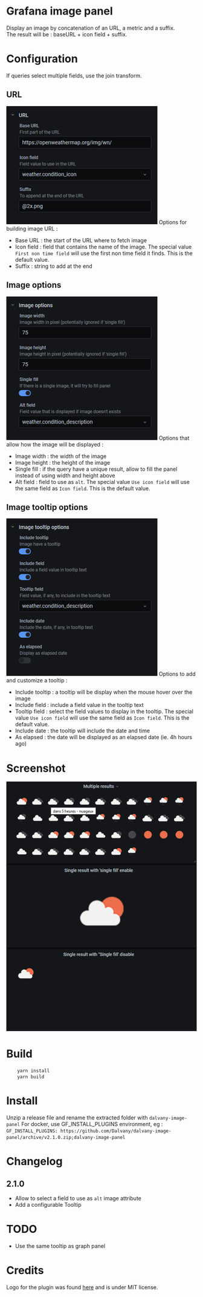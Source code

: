 # Grafana image panel

Display an image by concatenation of an URL, a metric and a suffix.  
The result will be : baseURL + icon field + suffix.  

# Configuration

If queries select multiple fields, use the join transform.

## URL

![configuration panel](https://github.com/Dalvany/dalvany-image-panel/raw/master/src/img/configuration_url.png)
Options for building image URL :

-   Base URL : the start of the URL where to fetch image
-   Icon field : field that contains the name of the image. The special value
    `First non time field` will use the first non time field it finds. This is
    the default value.
-   Suffix : string to add at the end

## Image options

![configuration panel](https://github.com/Dalvany/dalvany-image-panel/raw/master/src/img/configuration_image.png)
Options that allow how the image will be displayed :

-   Image width : the width of the image
-   Image height : the height of the image
-   Single fill : if the query have a unique result, allow to fill the panel instead
    of using width and height above
-   Alt field : field to use as `alt`. The special value `Use icon field`
    will use the same field as `Icon field`. This is the default value.

## Image tooltip options

![configuration panel](https://github.com/Dalvany/dalvany-image-panel/raw/master/src/img/configuration_tooltip.png)
Options to add and customize a tooltip :

-   Include tooltip : a tooltip will be display when the mouse hover over the image
-   Include field : include a field value in the tooltip text
-   Tooltip field : select the field values to display in the tooltip. The
    special value `Use icon field` will use the same field as `Icon field`. This
    is the default value.
-   Include date : the tooltip will include the date and time
-   As elapsed : the date will be displayed as an elapsed date (ie. 4h hours ago)

# Screenshot

![screenshot](https://github.com/Dalvany/dalvany-image-panel/raw/master/src/img/screenshot.png)

# Build

        yarn install
        yarn build

# Install

Unzip a release file and rename the extracted folder with `dalvany-image-panel`
For docker, use GF_INSTALL_PLUGINS environment, eg : `GF_INSTALL_PLUGINS: https://github.com/Dalvany/dalvany-image-panel/archive/v2.1.0.zip;dalvany-image-panel`

# Changelog

## 2.1.0
* Allow to select a field to use as `alt` image attribute
* Add a configurable Tooltip

# TODO

-   Use the same tooltip as graph panel

# Credits

Logo for the plugin was found [here](https://www.iconfinder.com/icons/211677/image_icon) and is under MIT license.
